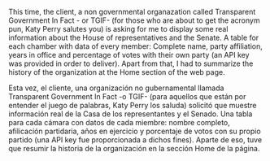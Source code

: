 This time, the client, a non governmental organazation called  Transparent Government In Fact - or TGIF- (for those who are about to get the acronym pun, Katy Perry salutes you) is asking for me to display some real information about the House of representatives and the Senate. A table for each chamber with data of every member: Complete name, party affiliation, years in office and percentage of votes with their own party (an API key was provided in order to deliver). Apart from that, I had to summarize the history of the organization at the Home section of the web page.

Esta vez, el cliente, una organización no gubernamental llamada Transparent Government In Fact -o TGIF- (para aquellos que están por entender el juego de palabras, Katy Perry los saluda) solicitó que muestre información real de la Casa de los representantes y el Senado. Una tabla para cada cámara con datos de cada miembre: nombre completo, afilicación partidaria, años en ejercicio y porcentaje de votos con su propio partido (una API key fue proporcionada a dichos fines). Aparte de eso, tuve que resumir la historia de la organización en la sección Home de la página.